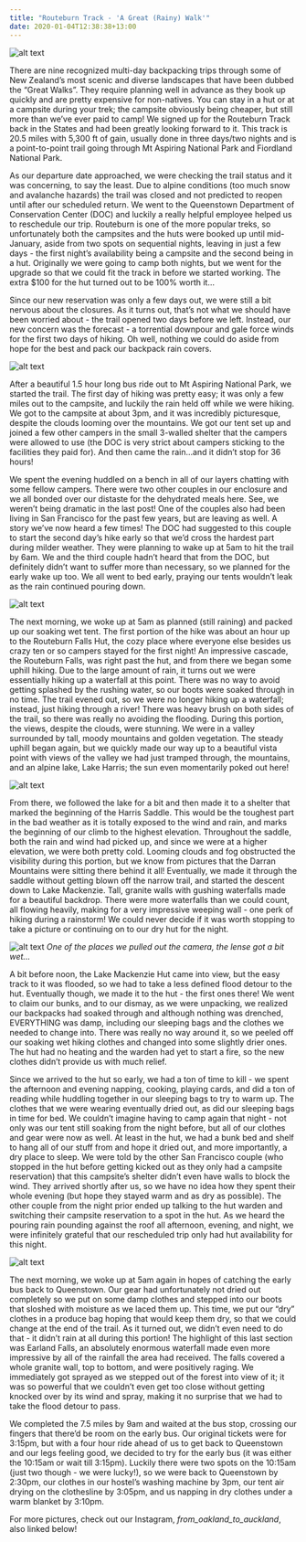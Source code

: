 ```yaml
---
title: "Routeburn Track - 'A Great (Rainy) Walk'"
date: 2020-01-04T12:38:38+13:00
---
```


![alt text](https://res.cloudinary.com/dqsylhojv/image/upload/w_700,q_auto/v1578095152/hanswustrack.com/routeburn-track-a-great-rainy-walk/IMG_7179_jpsfe5.jpg "Routeburn Track")

There are nine recognized multi-day backpacking trips through some of New Zealand’s most scenic and diverse landscapes that have been dubbed the “Great Walks”. They require planning well in advance as they book up quickly and are pretty expensive for non-natives. You can stay in a hut or at a campsite during your trek; the campsite obviously being cheaper, but still more than we’ve ever paid to camp! 
We signed up for the Routeburn Track back in the States and had been greatly looking forward to it. This track is 20.5 miles with 5,300 ft of gain, usually done in three days/two nights and is a point-to-point trail going through Mt Aspiring National Park and Fiordland National Park. 

As our departure date approached, we were checking the trail status and it was concerning, to say the least. Due to alpine conditions (too much snow and avalanche hazards) the trail was closed and not predicted to reopen until after our scheduled return. We went to the Queenstown Department of Conservation Center (DOC) and luckily a really helpful employee helped us to reschedule our trip. Routeburn is one of the more popular treks, so unfortunately both the campsites and the huts were booked up until mid-January, aside from two spots on sequential nights, leaving in just a few days - the first night’s availability being a campsite and the second being in a hut. Originally we were going to camp both nights, but we went for the upgrade so that we could fit the track in before we started working. The extra $100 for the hut turned out to be 100% worth it… 

Since our new reservation was only a few days out, we were still a bit nervous about the closures. As it turns out, that’s not what we should have been worried about - the trail opened two days before we left. Instead, our new concern was the forecast - a torrential downpour and gale force winds for the first two days of hiking. Oh well, nothing we could do aside from hope for the best and pack our backpack rain covers.

![alt text](https://res.cloudinary.com/dqsylhojv/image/upload/w_700,q_auto/v1578345109/hanswustrack.com/routeburn-track-a-great-rainy-walk/IMG_7729_nldjjj.jpg "Our campsite the first night")

After a beautiful 1.5 hour long bus ride out to Mt Aspiring National Park, we started the trail. The first day of hiking was pretty easy; it was only a few miles out to the campsite, and luckily the rain held off while we were hiking. We got to the campsite at about 3pm, and it was incredibly picturesque, despite the clouds looming over the mountains. We got our tent set up and joined a few other campers in the small 3-walled shelter that the campers were allowed to use (the DOC is very strict about campers sticking to the facilities they paid for). And then came the rain…and it didn’t stop for 36 hours! 

We spent the evening huddled on a bench in all of our layers chatting with some fellow campers. There were two other couples in our enclosure and we all bonded over our distaste for the dehydrated meals here. See, we weren’t being dramatic in the last post! One of the couples also had been living in San Francisco for the past few years, but are leaving as well. A story we’ve now heard a few times! The DOC had suggested to this couple to start the second day’s hike early so that we’d cross the hardest part during milder weather. They were planning to wake up at 5am to hit the trail by 6am. We and the third couple hadn’t heard that from the DOC, but definitely didn’t want to suffer more than necessary, so we planned for the early wake up too. We all went to bed early, praying our tents wouldn’t leak as the rain continued pouring down. 

![alt text](https://res.cloudinary.com/dqsylhojv/image/upload/w_700,q_auto/v1578095173/hanswustrack.com/routeburn-track-a-great-rainy-walk/IMG_7180_r2a3yh.jpg "Vista point looking down on Lake Harris")

The next morning, we woke up at 5am as planned (still raining) and packed up our soaking wet tent. The first portion of the hike was about an hour up to the Routeburn Falls Hut, the cozy place where everyone else besides us crazy ten or so campers stayed for the first night! An impressive cascade, the Routeburn Falls, was right past the hut, and from there we began some uphill hiking. Due to the large amount of rain, it turns out we were essentially hiking up a waterfall at this point. There was no way to avoid getting splashed by the rushing water, so our boots were soaked through in no time. The trail evened out, so we were no longer hiking up a waterfall; instead, just hiking through a river! There was heavy brush on both sides of the trail, so there was really no avoiding the flooding. During this portion, the views, despite the clouds, were stunning. We were in a valley surrounded by tall, moody mountains and golden vegetation. The steady uphill began again, but we quickly made our way up to a beautiful vista point with views of the valley we had just tramped through, the mountains, and an alpine lake, Lake Harris; the sun even momentarily poked out here!

![alt text](https://res.cloudinary.com/dqsylhojv/image/upload/h_0.35/v1578095132/hanswustrack.com/routeburn-track-a-great-rainy-walk/5668D84F-0ADD-4FCD-90A9-EBFD53A74FBB_qlgioh.jpg "Singing in the rain")

From there, we followed the lake for a bit and then made it to a shelter that marked the beginning of the Harris Saddle. This would be the toughest part in the bad weather as it is totally exposed to the wind and rain, and marks the beginning of our climb to the highest elevation. Throughout the saddle, both the rain and wind had picked up, and since we were at a higher elevation, we were both pretty cold. Looming clouds and fog obstructed the visibility during this portion, but we know from pictures that the Darran Mountains were sitting there behind it all! Eventually, we made it through the saddle without getting blown off the narrow trail, and started the descent down to Lake Mackenzie. Tall, granite walls with gushing waterfalls made for a beautiful backdrop. There were more waterfalls than we could count, all flowing heavily, making for a very impressive weeping wall - one perk of hiking during a rainstorm! We could never decide if it was worth stopping to take a picture or continuing on to our dry hut for the night.

![alt text](https://res.cloudinary.com/dqsylhojv/image/upload/w_700,q_auto/v1578095062/hanswustrack.com/routeburn-track-a-great-rainy-walk/1526F244-A5C9-47A2-9AE6-96B820174B4C_ydpyo5.jpg "Weeping wall behind Lake Mackenzie")
_One of the places we pulled out the camera, the lense got a bit wet..._

A bit before noon, the Lake Mackenzie Hut came into view, but the easy track to it was flooded, so we had to take a less defined flood detour to the hut. Eventually though, we made it to the hut - the first ones there! We went to claim our bunks, and to our dismay, as we were unpacking, we realized our backpacks had soaked through and although nothing was drenched, EVERYTHING was damp, including our sleeping bags and the clothes we needed to change into. There was really no way around it, so we peeled off our soaking wet hiking clothes and changed into some slightly drier ones. The hut had no heating and the warden had yet to start a fire, so the new clothes didn’t provide us with much relief. 

Since we arrived to the hut so early, we had a ton of time to kill - we spent the afternoon and evening napping, cooking, playing cards, and did a ton of reading while huddling together in our sleeping bags to try to warm up. The clothes that we were wearing eventually dried out, as did our sleeping bags in time for bed. We couldn’t imagine having to camp again that night - not only was our tent still soaking from the night before, but all of our clothes and gear were now as well. At least in the hut, we had a bunk bed and shelf to hang all of our stuff from and hope it dried out, and more importantly, a dry place to sleep. We were told by the other San Francisco couple (who stopped in the hut before getting kicked out as they only had a campsite reservation) that this campsite’s shelter didn’t even have walls to block the wind. They arrived shortly after us, so we have no idea how they spent their whole evening (but hope they stayed warm and as dry as possible). The other couple from the night prior ended up talking to the hut warden and switching their campsite reservation to a spot in the hut. As we heard the pouring rain pounding against the roof all afternoon, evening, and night, we were infinitely grateful that our rescheduled trip only had hut availability for this night. 

![alt text](https://res.cloudinary.com/dqsylhojv/image/upload/w_700,q_auto/v1578095189/hanswustrack.com/routeburn-track-a-great-rainy-walk/IMG_7204_fefg5l.jpg "A gushing Earland Falls")

The next morning, we woke up at 5am again in hopes of catching the early bus back to Queenstown. Our gear had unfortunately not dried out completely so we put on some damp clothes and stepped into our boots that sloshed with moisture as we laced them up. This time, we put our “dry” clothes in a produce bag hoping that would keep them dry, so that we could change at the end of the trail. As it turned out, we didn’t even need to do that - it didn’t rain at all during this portion! The highlight of this last section was Earland Falls, an absolutely enormous waterfall made even more impressive by all of the rainfall the area had received. The falls covered a whole granite wall, top to bottom, and were positively raging. We immediately got sprayed as we stepped out of the forest into view of it; it was so powerful that we couldn’t even get too close without getting knocked over by its wind and spray, making it no surprise that we had to take the flood detour to pass.

We completed the 7.5 miles by 9am and waited at the bus stop, crossing our fingers that there’d be room on the early bus. Our original tickets were for 3:15pm, but with a four hour ride ahead of us to get back to Queenstown and our legs feeling good, we decided to try for the early bus (it was either the 10:15am or wait till 3:15pm). Luckily there were two spots on the 10:15am (just two though - we were lucky!), so we were back to Queenstown by 2:30pm, our clothes in our hostel’s washing machine by 3pm, our tent air drying on the clothesline by 3:05pm, and us napping in dry clothes under a warm blanket by 3:10pm. 

For more pictures, check out our Instagram, *from_oakland_to_auckland*, also linked below!